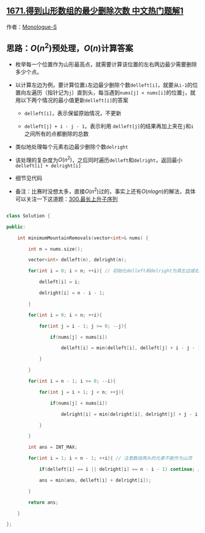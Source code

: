## [1671.得到山形数组的最少删除次数 中文热门题解1](https://leetcode.cn/problems/minimum-number-of-removals-to-make-mountain-array/solutions/100000/jian-dan-dong-tai-gui-hua-by-monologue-s)

作者：[Monologue-S](https://leetcode.cn/u/Monologue-S)

## 思路：$O(n^2)$预处理，$O(n)$计算答案

- 枚举每一个位置作为山形最高点，就需要计算该位置的左右两边最少需要删除多少个点。
- 以计算左边为例，要计算位置`i`左边最少删除个数`delleft[i]`，就要从`i-1`的位置向左遍历（指针记为`j`）直到头，每当遇到`nums[j] < nums[i]`的位置`j`，就用以下两个情况的最小值更新`delleft[i]`的答案
    - `delleft[i]`，表示保留原始情况，不更新
    - `delleft[j] + i - j - 1`，表示利用 `delleft[j]`的结果再加上夹在`j`和`i`之间所有的点都删除的总数
- 类似地处理每个元素右边最少删除个数`delright`
- 该处理的复杂度为$O(n^2)$，之后同时遍历`delleft`和`delright`，返回最小`delleft[i] + delright[i]`
- 细节见代码
- 备注：比赛时没想太多，直接$O(n^2)$过的，事实上还有$O(nlogn)$的解法，具体可以关注一下这道题：[300.最长上升子序列](https://leetcode-cn.com/problems/longest-increasing-subsequence/)
```c++
class Solution {
public:
    int minimumMountainRemovals(vector<int>& nums) {
        int n = nums.size();
        vector<int> delleft(n), delright(n);
        for(int i = 0; i < n; ++i){ // 初始化delleft和delright为其左边或右边点的个数
            delleft[i] = i;
            delright[i] = n - i - 1;
        }
        for(int i = 0; i < n; ++i){
            for(int j = i - 1; j >= 0; --j){
                if(nums[j] < nums[i]) 
                    delleft[i] = min(delleft[i], delleft[j] + i - j - 1);
            }
        }
        for(int i = n - 1; i >= 0; --i){
            for(int j = i + 1; j < n; ++j){
                if(nums[j] < nums[i]) 
                    delright[i] = min(delright[i], delright[j] + j - i - 1);
            }
        }
        int ans = INT_MAX;
        for(int i = 1; i < n - 1; ++i){ // 注意数组两头的元素不能作为山顶
            if(delleft[i] == i || delright[i] == n - i - 1) continue; // 某点左边或者右边全删除完的不能作为山顶
            ans = min(ans, delleft[i] + delright[i]);
        }
        return ans;
    }
};
```